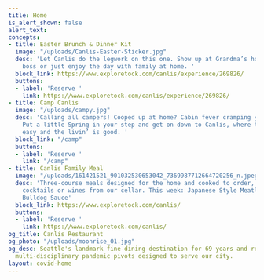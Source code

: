 ```yaml
---
title: Home
is_alert_shown: false
alert_text: 
concepts:
- title: Easter Brunch & Dinner Kit
  image: "/uploads/Canlis-Easter-Sticker.jpg"
  desc: 'Let Canlis do the legwork on this one. Show up at Grandma’s house like a
    boss or just enjoy the day with family at home. '
  block_link: https://www.exploretock.com/canlis/experience/269826/
  buttons:
  - label: 'Reserve '
    link: https://www.exploretock.com/canlis/experience/269826/
- title: Camp Canlis
  image: "/uploads/campy.jpg"
  desc: 'Calling all campers! Cooped up at home? Cabin fever cramping your style?
    Put a little Spring in your step and get on down to Canlis, where the eatin’ is
    easy and the livin’ is good. '
  block_link: "/camp"
  buttons:
  - label: 'Reserve '
    link: "/camp"
- title: Canlis Family Meal
  image: "/uploads/161421521_901032530653042_7369987712664720256_n.jpeg"
  desc: 'Three-course meals designed for the home and cooked to order, with ready-made
    cocktails or wines from our cellar. This week: Japanese Style Meatloaf with Tonkatsu
    Bulldog Sauce'
  block_link: https://www.exploretock.com/canlis/
  buttons:
  - label: 'Reserve '
    link: https://www.exploretock.com/canlis/
og_title: Canlis Restaurant
og_photo: "/uploads/moonrise_01.jpg"
og_desc: Seattle's landmark fine-dining destination for 69 years and recent home to
  multi-disciplinary pandemic pivots designed to serve our city.
layout: covid-home
---
```


